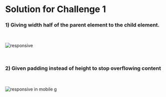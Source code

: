 # Solution for Challenge 1

### **1) Giving width half of the parent element to the child element.**

<br/>

![responsive](./img/responsive-solution.png)

<br/>

### **2) Given padding instead of height to stop overflowing content**

<br/>

![responsive in mobile](./img/responsive-in-mobile.png)
g
